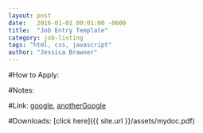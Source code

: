```yaml
---
layout: post
date:   2016-01-01 00:01:00 -0600 
title:  "Job Entry Template"
category: job-listing
tags: "html, css, javascript"
author: "Jessica Brawner"
---
```


<!-- Default author included but can be changed any time-->

#How to Apply:

#Notes:

#Link: [google], [anotherGoogle]

#Downloads: [click here]({{ site.url }}/assets/mydoc.pdf)

[google]: http://www.google.com
[anotherGoogle]: http://www.google.com/about/careers/

